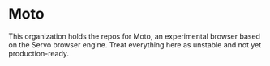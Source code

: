 # Moto

This organization holds the repos for Moto, an experimental browser based on the Servo browser engine. Treat everything here as unstable and not yet production-ready.
